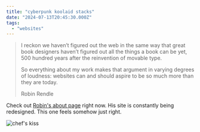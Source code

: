 ```yaml
---
title: "cyberpunk koolaid stacks"
date: "2024-07-13T20:45:30.000Z"
tags: 
  - "websites"
---
```


> I reckon we haven’t figured out the web in the same way that great book designers haven’t figured out all the things a book can be yet, 500 hundred years after the reinvention of movable type.
> 
> So everything about my work makes that argument in varying degrees of loudness: websites can and should aspire to be so much more than they are today.
> 
> Robin Rendle

Check out [Robin's about page](https://robinrendle.com/about/) right now. His site is constantly being redesigned. This one feels somehow just right.

![chef's kiss](images/chef-kiss.png)
